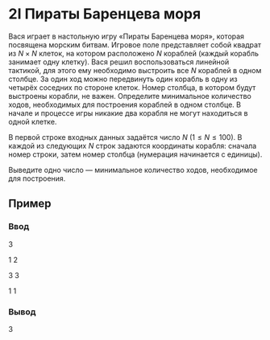 # 2I Пираты Баренцева моря

Вася играет в настольную игру «Пираты Баренцева моря», которая посвящена морским битвам. Игровое поле представляет собой квадрат из 
$N
×
N$
 клеток, на котором расположено 
$N$
 кораблей (каждый корабль занимает одну клетку).
Вася решил воспользоваться линейной тактикой, для этого ему необходимо выстроить все 
$N$
 кораблей в одном столбце. За один ход можно передвинуть один корабль в одну из четырёх соседних по стороне клеток. Номер столбца, в котором будут выстроены корабли, не важен. Определите минимальное количество ходов, необходимых для построения кораблей в одном столбце. В начале и процессе игры никакие два корабля не могут находиться в одной клетке.

 В первой строке входных данных задаётся число 
$N$ $(1 ≤ N ≤ 100)$.
В каждой из следующих 
$N$
 строк задаются координаты корабля: сначала номер строки, затем номер столбца (нумерация начинается с единицы).

 Выведите одно число — минимальное количество ходов, необходимое для построения.
 

## Пример

### Ввод

3

1 2

3 3

1 1


### Вывод

3

